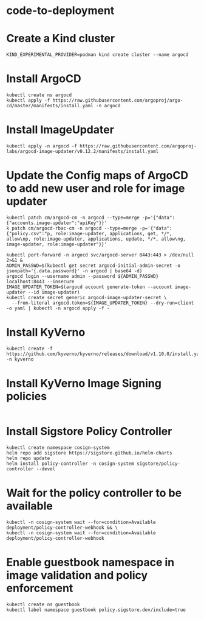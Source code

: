# code-to-deployment

# Create a Kind cluster
```KIND_EXPERIMENTAL_PROVIDER=podman kind create cluster --name argocd```

# Install ArgoCD
```
kubectl create ns argocd 
kubectl apply -f https://raw.githubusercontent.com/argoproj/argo-cd/master/manifests/install.yaml -n argocd
```

# Install ImageUpdater
```
kubectl apply -n argocd -f https://raw.githubusercontent.com/argoproj-labs/argocd-image-updater/v0.12.2/manifests/install.yaml
```
# Update the Config maps of ArgoCD to add new user and role for image updater
```
kubectl patch cm/argocd-cm -n argocd --type=merge -p='{"data":{"accounts.image-updater":"apiKey"}}'
k patch cm/argocd-rbac-cm -n argocd --type=merge -p='{"data":{"policy.csv":"p, role:image-updater, applications, get, */*, allow\np, role:image-updater, applications, update, */*, allow\ng, image-updater, role:image-updater"}}'
```
```
kubectl port-forward -n argocd svc/argocd-server 8443:443 > /dev/null 2>&1 &
ADMIN_PASSWD=$(kubectl get secret argocd-initial-admin-secret -o jsonpath='{.data.password}' -n argocd | base64 -d)
argocd login --username admin --password ${ADMIN_PASSWD} localhost:8443 --insecure
IMAGE_UPDATER_TOKEN=$(argocd account generate-token --account image-updater --id image-updater)
kubectl create secret generic argocd-image-updater-secret \
  --from-literal argocd.token=${IMAGE_UPDATER_TOKEN} --dry-run=client -o yaml | kubectl -n argocd apply -f - 
```

# Install KyVerno
```
kubectl create -f https://github.com/kyverno/kyverno/releases/download/v1.10.0/install.yaml -n kyverno
```

# Install KyVerno Image Signing policies

```

```

# Install Sigstore Policy Controller

```
kubectl create namespace cosign-system
helm repo add sigstore https://sigstore.github.io/helm-charts
helm repo update
helm install policy-controller -n cosign-system sigstore/policy-controller --devel
```

# Wait for the policy controller to be available
```
kubectl -n cosign-system wait --for=condition=Available deployment/policy-controller-webhook && \
kubectl -n cosign-system wait --for=condition=Available deployment/policy-controller-webhook
```

# Enable guestbook namespace in image validation and policy enforcement
```
kubectl create ns guestbook
kubectl label namespace guestbook policy.sigstore.dev/include=true
```